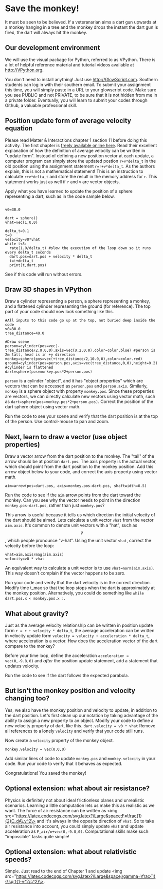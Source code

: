 # Save the monkey!

It must be seen to be believed. If a veteranarian aims a dart gun upwards at a monkey hanging in a tree and the monkey drops the instant the dart gun is fired, the dart will always hit the monkey.

## Our development environment
We will use the visual package for Python, referred to as VPython. There is a lot of helpful reference material and tutorial videos available at http://VPython.org. 

You don't need to install anything! Just use http://GlowScript.com. Southern students can log in with their southern email. To submit your assignment this time, you will simply paste in a URL to your glowscript code. Make sure you see PUBLIC and not PRIVATE, to be sure that it is not hidden from me in a private folder. Eventually, you will learn to submit your codes through Github, a valuable professional skill.

## Position update form of average velocity equation
Please read Matter & Interactions chapter 1 section 11 before doing this activity. The first chapter is [freely available online here](https://matterandinteractions.org/wp-content/uploads/2016/07/Chapter1-InteractionsandMotion.pdf). Read their excellent explanation of how the definition of average velocity can be written in "update form". Instead of defining a new position vector at each update, a computer program can simply store the updated postion `r+v*delta_t` in the old position using the assignment statement `r=r+v*delta_t`. As the authors explain, this is not a mathematical statement! This is an instruction to calculate `r+v*delta_t` and store the result in the memory address for `r`. This statement works just as well if `r` and `v` are vector objects.

Apply what you have learned to update the position of a sphere representing a dart, such as in the code sample below.

```

v0=30.0

dart = sphere()
vhat=vec(1,0,0)

delta_t=0.1
t=0
velocity=v0*vhat
while t<3:
  rate(1.0/delta_t) #slow the execution of the loop down so it runs every delta_t seconds
  dart.pos=dart.pos + velocity * delta_t
  t=t+delta_t
  print(t,dart.pos)
```

See if this code will run without errors.


## Draw 3D shapes in VPython

Draw a cylinder representing a person, a sphere representing a monkey, and a flattened cylinder representing the ground (for reference). The top part of your code should now look something like this. 

```
#All inputs to this code go up at the top, not buried deep inside the code
v0=30.0
tree_distance=40.0

#Draw scene
person=cylinder(pos=vec(-tree_distance/2.0,0,0),axis=vec(0,2.0,0),color=color.blue) #person is 2m tall, head is in +y direction
monkey=sphere(pos=vec(+tree_distance/2,10.0,0),color=color.red)
ground=cylinder(pos=person.pos,axis=vec(tree_distance,0,0),height=0.2) #cylinder is flattened
dart=sphere(pos=monkey.pos*2+person.pos)
```

`person` is a cylinder "object", and it has "object properties" which are vectors that can be accessed as `person.pos` and `person.axis`. Similarly, `monkey` is a sphere object with property `monkey.pos`. Since these properties are vectors, we can directly calculate new vectors using vector math, such as `dart=sphere(pos=monkey.pos*2+person.pos)`. Correct the position of the dart sphere object using vector math.

Run the code to see your scene and verify that the dart position is at the top of the person. Use control-mouse to pan and zoom. 

## Next, learn to draw a vector (use object properties)
Draw a vector arrow from the dart position to the monkey. The "tail" of the arrow should be at position `dart.pos`. The axis property is the actual vector, which should point from the dart position to the monkey position. Add this arrow object below to your code, and correct the axis property using vector math.
```
aim=arrow(pos=dart.pos, axis=monkey.pos-dart.pos, shaftwidth=0.5)
```
Run the code to see if the `aim` arrow points from the dart toward the monkey. Can you see why the vector needs to point in the direction `monkey.pos-dart.pos`, rather than just `monkey.pos`?

This arrow is useful because it tells us which direction the initial velocity of the dart should be aimed. Lets calculate a unit vector `vhat` from the vector `aim.axis`. It's common to denote unit vectors with a "hat", such as $$\hat{v}$$, which people pronounce "v-hat". Using the unit vector `vhat`, correct the velocity before the loop:
```
vhat=aim.axis/mag(aim.axis)
velocity=v0 * vhat
```

An equivalent way to calculate a unit vector is to use `vhat=norm(aim.axis)`. This way doesn't complain if the vector happens to be zero.

Run your code and verify that the dart velocity is in the correct direction. Modify time t_max so that the loop stops when the dart is approximately at the monkey position. Alternatively, you could do something like `while dart.pos.x < monkey.pos.x :`.

## What about gravity?

Just as the average velocity relationship can be written in position update form `r = r + velocity * delta_t`, the average acceleration can be written in velocity update form `velocity = velocity + acceleration * delta_t`, where acceleration is a vector. How does the acceleration vector of the dart compare to the monkey?

Before your time loop, define the acceleration `acceleration = vec(0,-9.8,0)` and *after* the position update statement, add a statement that updates velocity.

Run the code to see if the dart follows the expected parabola.

## But isn't the monkey position and velocity changing too?

Yes, we also have the monkey position and velocity to update, in addition to the dart position. Let's first clean up our notation by taking advantage of the ability to assign a new property to an object. Modify your code to define a new velocity property of dart, like this.
`dart.velocity = v0 * vhat`
Remove all references to a lonely `velocity` and verify that your code still runs. 

Now create a `velocity` property of the monkey object.
```
monkey.velocity = vec(0,0,0)
```

Add similar lines of code to update `monkey.pos` and `monkey.velocity` in your code. Run your code to verify that it behaves as expected.

Congratulations! You saved the monkey!

## Optional extension: what about air resistance?

Physics is definitely not about ideal frictionless planes and unrealistic scenarios. Learning a little computation lets us make this as realistic as we want. The force of air resistance can be written as <img src="https://latex.codecogs.com/svg.latex?\Large&space;F=\frac{1}{2}C_dA\,v^2\> and it's always in the opposite direction of `vhat`. So to take air resistance into account, you could simply update `vhat` and update acceleration as `F_air/m+vec(0,-9.8,0)`. Computational skills make such "impossible" tasks quite simple!

## Optional extension: what about relativistic speeds?

Simple. Just read to the end of Chapter 1 and update <img src="https://latex.codecogs.com/svg.latex?\Large&space;\gamma=\frac{1}{\sqrt{1-v^2/c^2}\>. 


